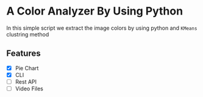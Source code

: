 # A Color Analyzer By Using Python
In this simple script we extract the image colors by using python and `KMeans` clustring method


## Features
- [x] Pie Chart
- [x] CLI
- [ ] Rest API
- [ ] Video Files
